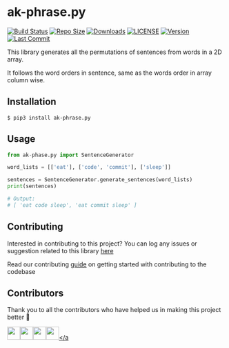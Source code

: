 # ak-phrase.py

[![Build Status](https://api.travis-ci.com/arshadkazmi42/ak-phrase.py.svg?branch=master)](https://api.travis-ci.com/arshadkazmi42/ak-phrase.py)
[![Repo Size](https://img.shields.io/github/languages/code-size/arshadkazmi42/ak-phrase.py.svg)](https://github.com/arshadkazmi42/ak-phrase.py)
[![Downloads](https://img.shields.io/pypi/dm/ak-phrase.py.svg)](https://pypi.org/project/ak-phrase.py/)
[![LICENSE](https://img.shields.io/pypi/l/ak-phrase.py.svg)](https://pypi.org/project/ak-phrase.py/)
[![Version](https://img.shields.io/pypi/v/ak-phrase.py.svg)](https://pypi.org/project/ak-phrase.py/)
[![Last Commit](https://img.shields.io/github/last-commit/arshadkazmi42/ak-phrase.py.svg)](https://github.com/arshadkazmi42/ak-phrase.py)

This library generates all the permutations of sentences from words in a 2D array.

It follows the word orders in sentence, same as the words order in array column wise.

## Installation

```
$ pip3 install ak-phrase.py
```

## Usage

```python
from ak-phase.py import SentenceGenerator

word_lists = [['eat'], ['code', 'commit'], ['sleep']]

sentences = SentenceGenerator.generate_sentences(word_lists)
print(sentences)

# Output:
# [ 'eat code sleep', 'eat commit sleep' ]
```

## Contributing

Interested in contributing to this project?
You can log any issues or suggestion related to this library [here](https://github.com/arshadkazmi42/ak-phrase.py/issues/new)

Read our contributing [guide](https://github.com/arshadkazmi42/ak-phrase.py/blob/master/CONTRIBUTING.md) on getting started with contributing to the codebase

## Contributors

Thank you to all the contributors who have helped us in making this project better :raised_hands:

<a href="https://github.com/arshadkazmi42"><img src="https://github.com/arshadkazmi42.png" width="30" /></a><a href="https://github.com/meshack-mbuvi"><img src="https://github.com/meshack-mbuvi.png" width="30" /></a><a href="https://github.com/Saloni-prsd"><img src="https://github.com/Saloni-prsd.png" width="30" /></a><a href="https://github.com/quar17esma"><img src="https://github.com/quar17esma.png" width="30" /></a
